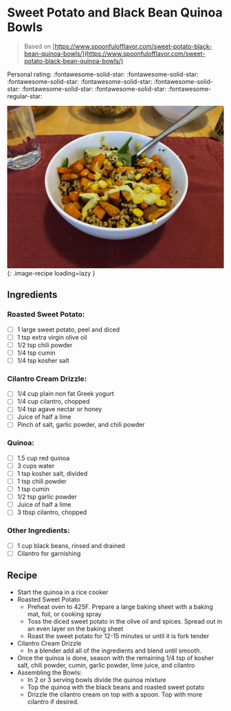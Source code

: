 # Sweet Potato and Black Bean Quinoa Bowls

> Based on [https://www.spoonfulofflavor.com/sweet-potato-black-bean-quinoa-bowls/](https://www.spoonfulofflavor.com/sweet-potato-black-bean-quinoa-bowls/)

<!-- {cts} rating=4; (User can specify rating on scale of 1-5) -->

Personal rating: :fontawesome-solid-star: :fontawesome-solid-star: :fontawesome-solid-star: :fontawesome-solid-star: :fontawesome-solid-star: :fontawesome-solid-star: :fontawesome-solid-star: :fontawesome-regular-star:

<!-- {cte} -->

<!-- {cts} name_image=sweet_potato_and_black_bean_quinoa_bowls.jpeg; (User can specify image name) -->

![sweet_potato_and_black_bean_quinoa_bowls.jpeg](./sweet_potato_and_black_bean_quinoa_bowls.jpeg){: .image-recipe loading=lazy }

<!-- {cte} -->

## Ingredients

### Roasted Sweet Potato:

- [ ] 1 large sweet potato, peel and diced
- [ ] 1 tsp extra virgin olive oil
- [ ] 1/2 tsp chili powder
- [ ] 1/4 tsp cumin
- [ ] 1/4 tsp kosher salt

### Cilantro Cream Drizzle:

- [ ] 1/4 cup plain non fat Greek yogurt
- [ ] 1/4 cup cilantro, chopped
- [ ] 1/4 tsp agave nectar or honey
- [ ] Juice of half a lime
- [ ] Pinch of salt, garlic powder, and chili powder

### Quinoa:

- [ ] 1.5 cup red quinoa
- [ ] 3 cups water
- [ ] 1 tsp kosher salt, divided
- [ ] 1 tsp chili powder
- [ ] 1 tsp cumin
- [ ] 1/2 tsp garlic powder
- [ ] Juice of half a lime
- [ ] 3 tbsp cilantro, chopped

### Other Ingredients:

- [ ] 1 cup black beans, rinsed and drained
- [ ] Cilantro for garnishing

## Recipe

- Start the quinoa in a rice cooker
- Roasted Sweet Potato
    - Preheat oven to 425F. Prepare a large baking sheet with a baking mat, foil, or cooking spray
    - Toss the diced sweet potato in the olive oil and spices. Spread out in an even layer on the baking sheet
    - Roast the sweet potato for 12-15 minutes or until it is fork tender
- Cilantro Cream Drizzle
    - In a blender add all of the ingredients and blend until smooth.
- Once the quinoa is done, season with the remaining 1/4 tsp of kosher salt, chili powder, cumin, garlic powder, lime juice, and cilantro
- Assembling the Bowls:
    - In 2 or 3 serving bowls divide the quinoa mixture
    - Top the quinoa with the black beans and roasted sweet potato
    - Drizzle the cilantro cream on top with a spoon. Top with more cilantro if desired.
